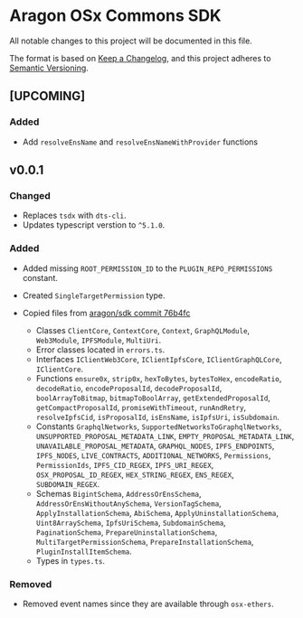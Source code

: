 # Aragon OSx Commons SDK

All notable changes to this project will be documented in this file.

The format is based on [Keep a Changelog](https://keepachangelog.com/en/1.0.0/),
and this project adheres to [Semantic Versioning](https://semver.org/spec/v2.0.0.html).

## [UPCOMING]

### Added

- Add `resolveEnsName` and `resolveEnsNameWithProvider` functions

## v0.0.1

### Changed

- Replaces `tsdx` with `dts-cli`.
- Updates typescript verstion to `^5.1.0`.

### Added

- Added missing `ROOT_PERMISSION_ID` to the `PLUGIN_REPO_PERMISSIONS` constant.
- Created `SingleTargetPermission` type.
- Copied files from [aragon/sdk commit 76b4fc](https://github.com/aragon/sdk/tree/76b4fc815cfacce60b7c983ef0ce53110761f23a)

  - Classes `ClientCore`, `ContextCore`, `Context`, `GraphQLModule`, `Web3Module`, `IPFSModule`, `MultiUri`.
  - Error classes located in `errors.ts`.
  - Interfaces `IClientWeb3Core`, `IClientIpfsCore`, `IClientGraphQLCore`, `IClientCore`.
  - Functions `ensure0x`, `strip0x`, `hexToBytes`, `bytesToHex`, `encodeRatio`, `decodeRatio`, `encodeProposalId`, `decodeProposalId`, `boolArrayToBitmap`, `bitmapToBoolArray`, `getExtendedProposalId`, `getCompactProposalId`, `promiseWithTimeout`, `runAndRetry`, `resolveIpfsCid`, `isProposalId`, `isEnsName`, `isIpfsUri`, `isSubdomain`.
  - Constants `GraphqlNetworks`, `SupportedNetworksToGraphqlNetworks`, `UNSUPPORTED_PROPOSAL_METADATA_LINK`, `EMPTY_PROPOSAL_METADATA_LINK`, `UNAVAILABLE_PROPOSAL_METADATA`, `GRAPHQL_NODES`, `IPFS_ENDPOINTS`, `IPFS_NODES`, `LIVE_CONTRACTS`, `ADDITIONAL_NETWORKS`, `Permissions`, `PermissionIds`, `IPFS_CID_REGEX`, `IPFS_URI_REGEX`, `OSX_PROPOSAL_ID_REGEX`, `HEX_STRING_REGEX`, `ENS_REGEX`, `SUBDOMAIN_REGEX`.
  - Schemas `BigintSchema`, `AddressOrEnsSchema`, `AddressOrEnsWithoutAnySchema`, `VersionTagSchema`, `ApplyInstallationSchema`, `AbiSchema`, `ApplyUninstallationSchema`, `Uint8ArraySchema`, `IpfsUriSchema`, `SubdomainSchema`, `PaginationSchema`, `PrepareUninstallationSchema`, `MultiTargetPermissionSchema`, `PrepareInstallationSchema`, `PluginInstallItemSchema`.
  - Types in `types.ts`.

### Removed

- Removed event names since they are available through `osx-ethers`.
